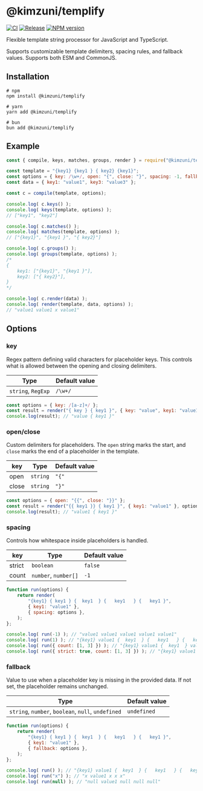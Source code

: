 # @kimzuni/templify

[![CI](https://github.com/kimzuni-labs/templify/workflows/ci/badge.svg)](https://github.com/kimzuni-labs/templify/actions/workflows/ci.yml)
[![Release](https://github.com/kimzuni-labs/templify/workflows/release/badge.svg)](https://github.com/kimzuni-labs/templify/actions/workflows/release.yml)
[![NPM version](https://img.shields.io/npm/v/@kimzuni/templify.svg)](https://www.npmjs.com/package/@kimzuni/templify)

Flexible template string processor for JavaScript and TypeScript.

Supports customizable template delimiters, spacing rules, and fallback values.
Supports both ESM and CommonJS.



## Installation

```shell
# npm
npm install @kimzuni/templify

# yarn
yarn add @kimzuni/templify

# bun
bun add @kimzuni/templify
```



## Example

```javascript
const { compile, keys, matches, groups, render } = require("@kimzuni/templify");

const template = "{key1} {key1 } { key2} {key1}";
const options = { key: /\w+/, open: "{", close: "}", spacing: -1, fallback: "x" };
const data = { key1: "value1", key3: "value3" };

const c = compile(template, options);

console.log( c.keys() );
console.log( keys(template, options) );
// ["key1", "key2"]

console.log( c.matches() );
console.log( matches(template, options) );
// ["{key1}", "{key1 }", "{ key2}"]

console.log( c.groups() );
console.log( groups(template, options) );
/*
{
	key1: ["{key1}", "{key1 }"],
	key2: ["{ key2}"],
}
*/

console.log( c.render(data) );
console.log( render(template, data, options) );
// "value1 value1 x value1"
```



## Options

### key

Regex pattern defining valid characters for placeholder keys.
This controls what is allowed between the opening and closing delimiters.

| Type               | Default value |
|--------------------|---------------|
| `string`, `RegExp` | `/\w+/`       |

```javascript
const options = { key: /[a-z]+/ };
const result = render("{ key } { key1 }", { key: "value", key1: "value1" }, options);
console.log(result); // "value { key1 }"
```

### open/close

Custom delimiters for placeholders.
The `open` string marks the start, and `close` marks the end of a placeholder in the template.

| key   | Type     | Default value |
|-------|----------|---------------|
| open  | `string` | `"{"`         |
| close | `string` | `"}"`         |

```javascript
const options = { open: "{{", close: "}}" };
const result = render("{{ key1 }} { key1 }", { key1: "value1" }, options);
console.log(result); // "value1 { key1 }"
```

### spacing

Controls how whitespace inside placeholders is handled.

| key    | Type                 | Default value |
|--------|----------------------|---------------|
| strict | `boolean`            | `false`       |
| count  | `number`, `number[]` | `-1`          |

```javascript
function run(options) {
	return render(
		"{key1} { key1 } {  key1  } {   key1   } {   key1 }",
		{ key1: "value1" },
		{ spacing: options },
	);
};

console.log( run(-1) ); // "value1 value1 value1 value1 value1"
console.log( run(1) ); // "{key1} value1 {  key1  } {   key1   } {   key1 }"
console.log( run({ count: [1, 3] }) ); // "{key1} value1 {  key1  } value1 value1"
console.log( run({ strict: true, count: [1, 3] }) ); // "{key1} value1 {  key1  } value1 {   key1 }"
```

### fallback

Value to use when a placeholder key is missing in the provided data.
If not set, the placeholder remains unchanged.

| Type                                               | Default value |
|----------------------------------------------------|---------------|
| `string`, `number`, `boolean`, `null`, `undefined` | `undefined`   |

```javascript
function run(options) {
	return render(
		"{key1} { key1 } {  key1  } {   key1   } {   key1 }",
		{ key1: "value1" },
		{ fallback: options },
	);
};

console.log( run() ); // "{key1} value1 {  key1  } {   key1   } {   key1 }"
console.log( run("x") ); // "x value1 x x x"
console.log( run(null) ); // "null value1 null null null"
```
